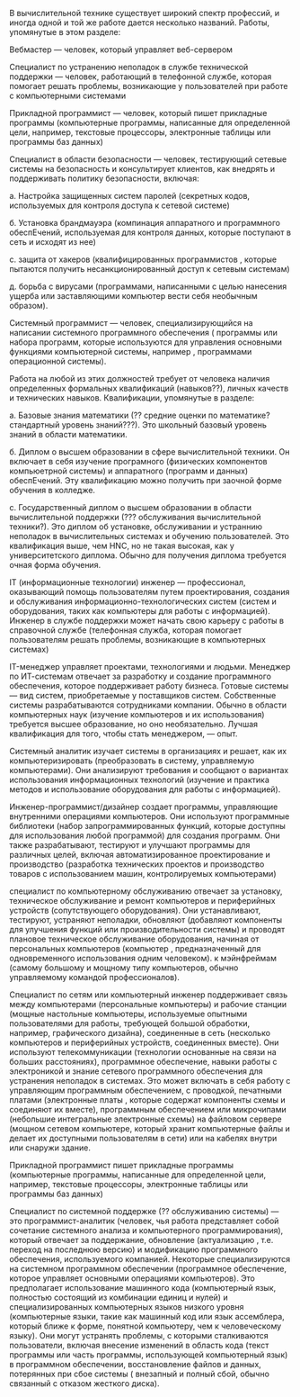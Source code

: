 В вычислительной технике существует широкий спектр профессий, и иногда одной и той же работе 
дается несколько названий. Работы, упомянутые в этом разделе:

Вебмастер — человек, который управляет веб-сервером


Специалист по устранению неполадок в службе технической поддержки — человек, работающий в телефонной
службе, которая помогает решать проблемы, возникающие у пользователей при работе
с компьютерными системами


Прикладной программист — человек, который пишет прикладные программы (компьютерные программы,
написанные для определенной цели, например, текстовые процессоры, электронные таблицы или
программы баз данных)

Специалист в области безопасности — человек, тестирующий сетевые системы на безопасность и 
консультирует клиентов, как внедрять и поддерживать политику безопасности, включая:

а. Настройка защищенных систем паролей (секретных кодов, используемых для контроля доступа к сетевой
системе)

б. Установка брандмауэра (компинация аппаратного и программного обеспЕчений, используемая для контроля
данных, которые поступают в сеть и исходят из нее)

с. защита от хакеров (квалифицированных программистов
, которые пытаются получить несанкционированный доступ
к сетевым системам)

д. борьба с вирусами (программами, написанными
с целью нанесения ущерба или
заставляющими компьютер вести себя
необычным образом).

Системный программист — человек,
специализирующийся на написании системного программного обеспечения (
программы или набора программ, которые используются
для управления основными функциями
компьютерной системы, например
, программами операционной системы).


Работа на любой из этих должностей требует
от человека наличия определенных формальных
квалификаций (навыков??), личных качеств и
технических навыков. Квалификации, упомянутые в разделе:


а. Базовые знания математики (?? средние оценки по математике?
стандартный уровень знаний???). Это школьный базовый уровень знаний в
области математики. 

б. Диплом о высшем образовании в сфере вычислительной техники. Он включает
в себя изучение програмного (физических компонентов компьюетрной системы)
и аппаратного (программ и данных) обеспЕчений. Эту квалификацию можно получить
при заочной форме обучения в колледже. 


с. Государственный диплом о высшем образовании в области вычислительной поддержки (??? обслуживания
вычислительной техники?). Это диплом об установке, обслуживании и устраннию неполадок в вычислительных
системах и обучению пользователей. Это квалификация выше, чем HNC, но не такая высокая, как у университетского диплома. Обычно для получения диплома требуется очная форма обучения.

IT (информационные технологии) инженер — профессионал, оказывающий помощь пользователям путем
проектирования, создания и обслуживания информационно-технологических систем (систем и оборудования,
таких как компьютеры для работы с информацией). Инженер в службе поддержки может начать свою карьеру
с  работы в справочной службе (телефонная служба, которая помогает пользователям решать проблемы,
возникающие в компьютерных системах)

IT-менеджер управляет проектами, технологиями и людьми. Менеджер по ИТ-системам отвечает
за разработку и создание программного обеспечения, которое поддерживает работу бизнеса.
Готовые системы — вид систем, приобретаемые у поставщиков систем. Собственные системы разрабатываются сотрудниками компании. Обычно в области компьютерных наук (изучение компьютеров и их использования) требуется высшее образование, но оно необязательно. Лучшая квалификация для того, чтобы стать менеджером, — 
опыт. 

Системный аналитик изучает системы в организациях и решает, как их компьютеризировать (преобразовать в систему, управляемую компьютерами). Они анализируют требования и сообщают о вариантах использования 
информационных технологий (изучение и практика методов и использование оборудования для работы с информацией).

Инженер-программист/дизайнер создает программы, управляющие внутренними операциями компьютеров. 
Они используют программные библиотеки (набор запрограммированных функций, которые доступны для использования любой программой) для создания программ. Они также разрабатывают, тестируют и улучшают программы для различных целей, включая автоматизированное проектирование и производство (разработка технических проектов и производство товаров с использованием машин, контролируемых компьютерами)


специалист по компьютерному обслуживанию отвечает за установку, техническое
обслуживание и ремонт компьютеров и
периферийных устройств (сопутствующего оборудования). Они
устанавливают, тестируют, устраняют неполадки, обновляют (добавляют
компоненты для улучшения функций или
производительности системы) и проводят
плановое техническое обслуживание оборудования, начиная
от персональных компьютеров (компьютер
, предназначенный для одновременного использования одним человеком).
к мэйнфреймам (самому большому и мощному
типу компьютеров, обычно управляемому командой
профессионалов).


Специалист по сетям или компьютерный
инженер поддерживает связь между компьютерами
(персональные компьютеры) и рабочие станции
(мощные настольные компьютеры, используемые опытными
пользователями для работы, требующей большой
обработки, например, графического дизайна), соединенные в
сеть (несколько компьютеров и
периферийных устройств, соединенных вместе). Они
используют телекоммуникации (технологии основанные на связи на больших
расстояниях), программное обеспечение, навыки работы с электроникой и
знание сетевого программного обеспечения для
устранения неполадок в системах. Это может включать в себя работу
с управляющим программным обеспечением, с проводкой,
печатными платами (электронные платы
, которые содержат компоненты схемы и
соединяют их вместе), программным обеспечением или
микрочипами (небольшие интегральные электронные
схемы) на файловом сервере (мощном сетевом
компьютере, который хранит компьютерные файлы и
делает их доступными пользователям в сети)
или на кабелях внутри или снаружи
здание.


Прикладной программист пишет прикладные программы (компьютерные программы,
написанные для определенной цели, например, текстовые процессоры, электронные таблицы или
программы баз данных)

Специалист по системной поддержке (?? обслуживанию системы) — это программист-аналитик (человек, чья работа представляет собой
сочетание системного анализа и
компьютерного программирования), который отвечает
за поддержание, обновление (актуализацию
, т.е. переход на последнюю версию) и
модификацию программного обеспечения, используемого компанией.
Некоторые специализируются на системном программном
обеспечении (программное обеспечение, которое управляет основными операциями
компьютеров). Это предполагает использование машинного
кода (компьютерный язык,
полностью состоящий из комбинации единиц и нулей) и
специализированных компьютерных языков низкого уровня
(компьютерные языки, такие как машинный код
или язык ассемблера, который ближе к
форме, понятной компьютеру, чем к
человеческому языку). Они могут устранять
проблемы, с которыми сталкиваются пользователи, включая
внесение изменений в область кода (текст программы
или часть программы, использующей компьютерный
язык) в программном обеспечении, восстановление файлов и
данных, потерянных при сбое системы (
внезапный и полный сбой, обычно связанный с
отказом жесткого диска).
